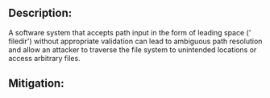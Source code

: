 ## Description:

A software system that accepts path input in the form of leading space (' filedir') without appropriate validation can lead to ambiguous path resolution and allow an attacker to traverse the file system to unintended locations or access arbitrary files.



## Mitigation:
